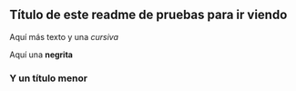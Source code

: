 ## Título de este readme de pruebas para ir viendo

Aquí más texto y una *cursiva*

Aquí una **negrita**


### Y un título menor